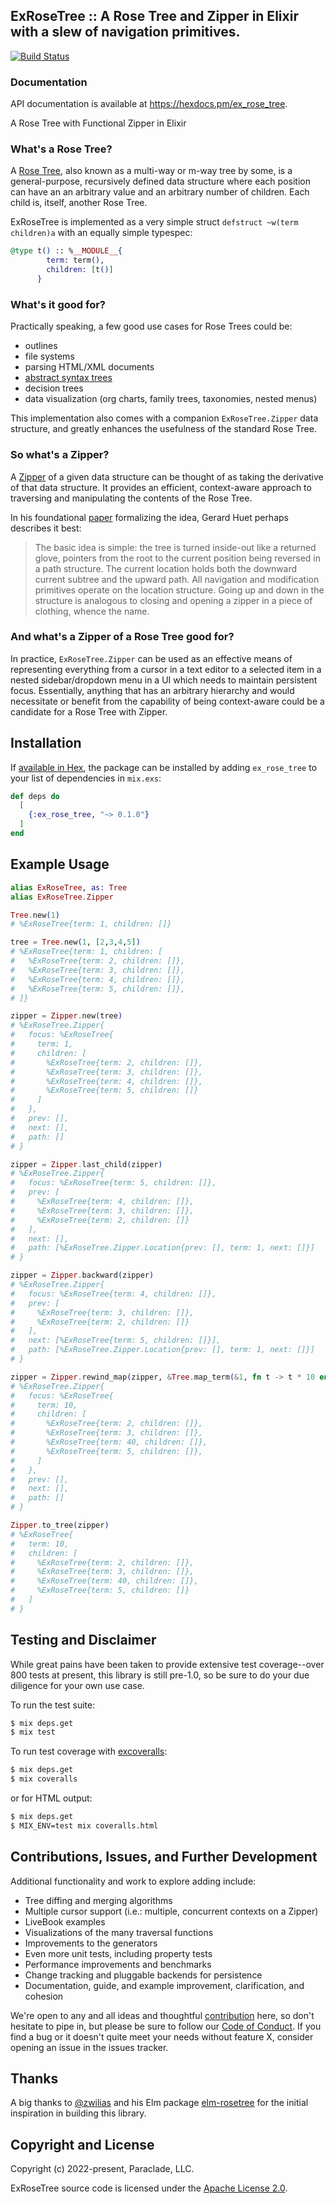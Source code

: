## ExRoseTree :: A Rose Tree and Zipper in Elixir with a slew of navigation primitives.

[![Build Status](https://github.com/StoatPower/ex-rose-tree/actions/workflows/elixir.yml/badge.svg)](https://github.com/StoatPower/ex-rose-tree/actions/workflows/elixir.yml)

### Documentation

API documentation is available at https://hexdocs.pm/ex_rose_tree.

<!-- README START -->

A Rose Tree with Functional Zipper in Elixir

### What's a Rose Tree?

A [Rose Tree](https://en.wikipedia.org/wiki/Rose_tree), also known as a multi-way or m-way tree
by some, is a general-purpose, recursively defined data structure where each position can have an 
an arbitrary value and an arbitrary number of children. Each child is, itself, another Rose Tree.

ExRoseTree is implemented as a very simple struct `defstruct ~w(term children)a` with an equally
simple typespec:

```elixir
@type t() :: %__MODULE__{
        term: term(),
        children: [t()]
      }
```

### What's it good for?

Practically speaking, a few good use cases for Rose Trees could be:

* outlines
* file systems
* parsing HTML/XML documents
* [abstract syntax trees](https://en.wikipedia.org/wiki/Abstract_syntax_tree)
* decision trees
* data visualization (org charts, family trees, taxonomies, nested menus)

This implementation also comes with a companion `ExRoseTree.Zipper` data structure, and greatly
enhances the usefulness of the standard Rose Tree. 

### So what's a Zipper? 

A [Zipper](https://en.wikipedia.org/wiki/Zipper_(data_structure)) of a given data structure can 
be thought of as taking the derivative of that data structure. It provides an efficient, context-aware 
approach to traversing and manipulating the contents of the Rose Tree.

In his foundational [paper](https://www.st.cs.uni-saarland.de/edu/seminare/2005/advanced-fp/docs/huet-zipper.pdf) 
formalizing the idea, Gerard Huet perhaps describes it best:

> The basic idea is simple: the tree is turned inside-out like a returned glove,
> pointers from the root to the current position being reversed in a path structure. The
> current location holds both the downward current subtree and the upward path. All
> navigation and modification primitives operate on the location structure. Going up
> and down in the structure is analogous to closing and opening a zipper in a piece
> of clothing, whence the name.

### And what's a Zipper of a Rose Tree good for?

In practice, `ExRoseTree.Zipper` can be used as an effective means of representing everything from a cursor
in a text editor to a selected item in a nested sidebar/dropdown menu in a UI which needs to maintain persistent
focus. Essentially, anything that has an arbitrary hierarchy and would necessitate or benefit from the capability of
being context-aware could be a candidate for a Rose Tree with Zipper.

## Installation

If [available in Hex](https://hex.pm/docs/publish), the package can be installed
by adding `ex_rose_tree` to your list of dependencies in `mix.exs`:

```elixir
def deps do
  [
    {:ex_rose_tree, "~> 0.1.0"}
  ]
end
```

## Example Usage

```elixir
alias ExRoseTree, as: Tree
alias ExRoseTree.Zipper

Tree.new(1)
# %ExRoseTree{term: 1, children: []}

tree = Tree.new(1, [2,3,4,5])
# %ExRoseTree{term: 1, children: [
#   %ExRoseTree{term: 2, children: []},
#   %ExRoseTree{term: 3, children: []},
#   %ExRoseTree{term: 4, children: []},
#   %ExRoseTree{term: 5, children: []},
# ]}

zipper = Zipper.new(tree)
# %ExRoseTree.Zipper{
#   focus: %ExRoseTree{
#     term: 1,
#     children: [
#       %ExRoseTree{term: 2, children: []},
#       %ExRoseTree{term: 3, children: []},
#       %ExRoseTree{term: 4, children: []},
#       %ExRoseTree{term: 5, children: []}
#     ]
#   },
#   prev: [],
#   next: [],
#   path: []
# }

zipper = Zipper.last_child(zipper)
# %ExRoseTree.Zipper{
#   focus: %ExRoseTree{term: 5, children: []},
#   prev: [
#     %ExRoseTree{term: 4, children: []},
#     %ExRoseTree{term: 3, children: []},
#     %ExRoseTree{term: 2, children: []}
#   ],
#   next: [],
#   path: [%ExRoseTree.Zipper.Location{prev: [], term: 1, next: []}]
# }

zipper = Zipper.backward(zipper)
# %ExRoseTree.Zipper{
#   focus: %ExRoseTree{term: 4, children: []},
#   prev: [
#     %ExRoseTree{term: 3, children: []},
#     %ExRoseTree{term: 2, children: []}
#   ],
#   next: [%ExRoseTree{term: 5, children: []}],
#   path: [%ExRoseTree.Zipper.Location{prev: [], term: 1, next: []}]
# }

zipper = Zipper.rewind_map(zipper, &Tree.map_term(&1, fn t -> t * 10 end))
# %ExRoseTree.Zipper{
#   focus: %ExRoseTree{
#     term: 10,
#     children: [
#       %ExRoseTree{term: 2, children: []},
#       %ExRoseTree{term: 3, children: []},
#       %ExRoseTree{term: 40, children: []},
#       %ExRoseTree{term: 5, children: []},
#     ]
#   },
#   prev: [],
#   next: [],
#   path: []
# }

Zipper.to_tree(zipper)
# %ExRoseTree{
#   term: 10,
#   children: [
#     %ExRoseTree{term: 2, children: []},
#     %ExRoseTree{term: 3, children: []},
#     %ExRoseTree{term: 40, children: []},
#     %ExRoseTree{term: 5, children: []}
#   ]
# }
```

## Testing and Disclaimer

While great pains have been taken to provide extensive test coverage--over 800 
tests at present, this library is still pre-1.0, so be sure to do your due diligence 
for your own use case. 

To run the test suite:

```bash
$ mix deps.get
$ mix test
```

To run test coverage with [excoveralls](https://github.com/parroty/excoveralls):

```bash
$ mix deps.get
$ mix coveralls
```

or for HTML output:

```bash
$ mix deps.get
$ MIX_ENV=test mix coveralls.html
```

<!-- README END -->

## Contributions, Issues, and Further Development

Additional functionality and work to explore adding include:

* Tree diffing and merging algorithms
* Multiple cursor support (i.e.: multiple, concurrent contexts on a Zipper)
* LiveBook examples
* Visualizations of the many traversal functions
* Improvements to the generators
* Even more unit tests, including property tests
* Performance improvements and benchmarks
* Change tracking and pluggable backends for persistence
* Documentation, guide, and example improvement, clarification, and cohesion

We're open to any and all ideas and thoughtful [contribution](/CONTRIBUTING.md) here, 
so don't hesitate to pipe in, but please be sure to follow our [Code of Conduct](/CODE_OF_CONDUCT.md). 
If you find a bug or it doesn't quite meet your needs without feature X, consider 
opening an issue in the issues tracker. 

## Thanks

A big thanks to [@zwilias](https://github.com/zwilias) and his Elm package 
[elm-rosetree](https://github.com/zwilias/elm-rosetree/tree/1.5.0) for the 
initial inspiration in building this library. 

## Copyright and License

Copyright (c) 2022-present, Paraclade, LLC.

ExRoseTree source code is licensed under the [Apache License 2.0](/LICENSE).



